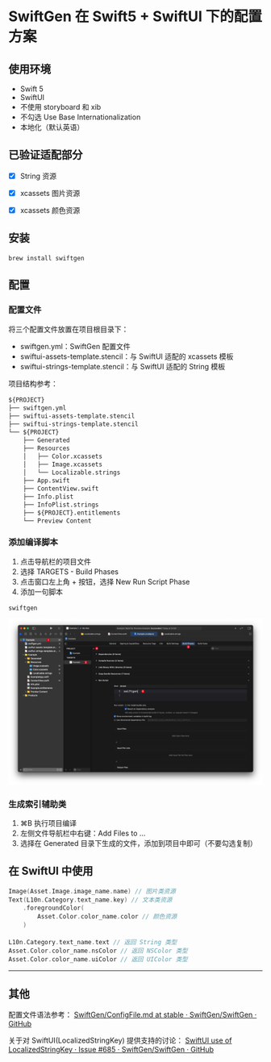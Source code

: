 # SwiftGen 在 Swift5 + SwiftUI 下的配置方案
## 使用环境
* Swift 5
* SwiftUI
* 不使用 storyboard 和 xib
* 不勾选 Use Base Internationalization
* 本地化（默认英语）


## 已验证适配部分
- [x] String 资源
- [x] xcassets 图片资源
- [x] xcassets 颜色资源


## 安装
```
brew install swiftgen
```


## 配置
### 配置文件 
将三个配置文件放置在项目根目录下：
* swiftgen.yml：SwiftGen 配置文件
* swiftui-assets-template.stencil：与 SwiftUI 适配的 xcassets 模板 
* swiftui-strings-template.stencil：与 SwiftUI 适配的 String 模板 

项目结构参考：
```
${PROJECT}
├── swiftgen.yml
├── swiftui-assets-template.stencil
├── swiftui-strings-template.stencil
└── ${PROJECT}
    ├── Generated
    ├── Resources
    │   ├── Color.xcassets
    │   ├── Image.xcassets
    │   └── Localizable.strings
    ├── App.swift
    ├── ContentView.swift
    ├── Info.plist
    ├── InfoPlist.strings
    ├── ${PROJECT}.entitlements
    └── Preview Content
```

### 添加编译脚本
1. 点击导航栏的项目文件
2. 选择 TARGETS - Build Phases
3. 点击窗口左上角 + 按钮，选择 New Run Script Phase
4. 添加一句脚本
```
swiftgen
```
![](./readme/config.png)

### 生成索引辅助类
1. ⌘B 执行项目编译
2. 左侧文件导航栏中右键：Add Files to …
3. 选择在 Generated 目录下生成的文件，添加到项目中即可（不要勾选复制）


## 在 SwiftUI 中使用
```swift
Image(Asset.Image.image_name.name) // 图片类资源
Text(L10n.Category.text_name.key) // 文本类资源
    .foregroundColor(
        Asset.Color.color_name.color // 颜色资源
    )

L10n.Category.text_name.text // 返回 String 类型
Asset.Color.color_name.nsColor // 返回 NSColor 类型
Asset.Color.color_name.uiColor // 返回 UIColor 类型
```

- - - -
## 其他
配置文件语法参考：
[SwiftGen/ConfigFile.md at stable · SwiftGen/SwiftGen · GitHub](https://github.com/SwiftGen/SwiftGen/blob/stable/Documentation/ConfigFile.md)

关于对 SwiftUI(LocalizedStringKey) 提供支持的讨论：
[SwiftUI use of LocalizedStringKey · Issue #685 · SwiftGen/SwiftGen · GitHub](https://github.com/SwiftGen/SwiftGen/issues/685)
